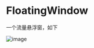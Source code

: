 # FloatingWindow

一个流量悬浮窗，如下

![image](https://github.com/kunorz/FloatingWindow/blob/master/floatingwindow.png)
